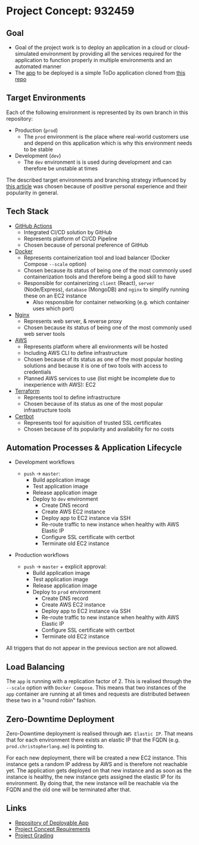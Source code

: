 # Project Concept: 932459

## Goal

- Goal of the project work is to deploy an application in a cloud or cloud-simulated environment by providing all the services required for the application to function properly in multiple environments and an automated manner
- The [app](./deployable/) to be deployed is a simple ToDo application cloned from [this repo](https://github.com/lucendio/lecture-devops-app)

## Target Environments

Each of the following environment is represented by its own branch in this repository:

- Production (`prod`)
  - The `prod` environment is the place where real-world customers use and depend on this application which is why this environment needs to be stable
- Development (`dev`)
  - The `dev` environment is is used during development and can therefore be unstable at times

The described target environments and branching strategy influenced by [this article](https://dev.to/preethamsathyamurthy/git-branching-and-branching-strategy-4mci) was chosen because of positive personal experience and their popularity in general.

## Tech Stack

- [GitHub Actions](https://github.com/features/actions)
  - Integrated CI/CD solution by GitHub
  - Represents platform of CI/CD Pipeline
  - Chosen because of personal preference of GitHub
- [Docker](https://www.docker.com)
  - Represents containerization tool and load balancer (Docker Compose `--scale` option)
  - Chosen because its status of being one of the most commonly used containerization tools and therefore being a good skill to have
  - Responsible for containerizing `client` (React), `server` (Node/Express), `database` (MongoDB) and `nginx` to simplify running these on an EC2 instance
    - Also responsible for container networking (e.g. which container uses which port)
- [Nginx](https://www.nginx.com/)
  - Represents web server, & reverse proxy
  - Chosen because its status of being one of the most commonly used web server tools
- [AWS](https://aws.amazon.com/)
  - Represents platform where all environments will be hosted
  - Including AWS CLI to define infrastructure
  - Chosen because of its status as one of the most popular hosting solutions and because it is one of two tools with access to credentials
  - Planned AWS services to use (list might be incomplete due to inexperience with AWS): EC2
- [Terraform](https://www.terraform.io)
  - Represents tool to define infrastructure
  - Chosen because of its status as one of the most popular infrastructure tools
- [Certbot](https://certbot.eff.org/)
  - Represents tool for aquisition of trusted SSL certificates
  - Chosen because of its popularity and availability for no costs

## Automation Processes & Application Lifecycle

- Development workflows
  - `push` -> `master`:
    - Build application image
    - Test application image
    - Release application image
    - Deploy to `dev` environment
      - Create DNS record
      - Create AWS EC2 instance
      - Deploy app to EC2 instance via SSH
      - Re-route traffic to new instance when healthy with AWS Elastic IP
      - Configure SSL certificate with certbot
      - Terminate old EC2 instance

- Production workflows
  - `push` -> `master` + explicit approval:
    - Build application image
    - Test application image
    - Release application image
    - Deploy to `prod` environment
      - Create DNS record
      - Create AWS EC2 instance
      - Deploy app to EC2 instance via SSH
      - Re-route traffic to new instance when healthy with AWS Elastic IP
      - Configure SSL certificate with certbot
      - Terminate old EC2 instance

All triggers that do not appear in the previous section are not allowed.

## Load Balancing

The `app` is running with a replication factor of 2. This is realised through the `--scale` option with `Docker Compose`. This means that two instances of the `app` container are running at all times and requests are distributed between these two in a "round robin" fashion.

## Zero-Downtime Deployment

Zero-Downtime deployment is realised through `AWS Elastic IP`. That means that for each environment there exists an elastic IP that the FQDN (e.g. `prod.christopherlang.me`) is pointing to.

For each new deployment, there will be created a new EC2 instance. This instance gets a random IP address by AWS and is therefore not reachable yet. The application gets deployed on that new instance and as soon as the instance is healthy, the new instance gets assigned the elastic IP for its environment. By doing that, the new instance will be reachable via the FQDN and the old one will be terminated after that.

## Links

- [Repository of Deployable App](https://github.com/lucendio/lecture-devops-app)
- [Project Concept Requirements](https://devops-lecture.as-code.link/assignments/deliverables/project-concept/)
- [Project Grading](https://devops-lecture.as-code.link/grading/)
